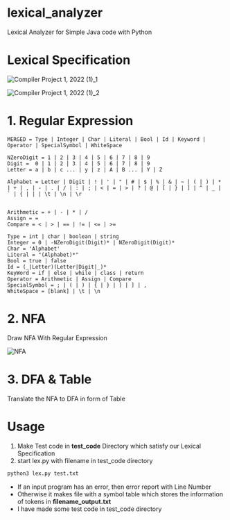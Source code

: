 # lexical_analyzer
Lexical Analyzer for Simple Java code with Python

# Lexical Specification

![Compiler Project 1, 2022 (1)_1](https://user-images.githubusercontent.com/33647663/162481883-0bba339c-780f-4a6b-b76f-18494e84e3ae.png)

![Compiler Project 1, 2022 (1)_2](https://user-images.githubusercontent.com/33647663/162481877-cce4cfcf-1d23-416d-b5ab-9004277579bf.png)

# 1. Regular Expression

```re
MERGED = Type | Integer | Char | Literal | Bool | Id | Keyword | Operator | SpecialSymbol | WhiteSpace

NZeroDigit = 1 | 2 | 3 | 4 | 5 | 6 | 7 | 8 | 9 
Digit =  0 | 1 | 2 | 3 | 4 | 5 | 6 | 7 | 8 | 9 
Letter = a | b | c ... | y | z | A | B ... | Y | Z

Alphabet = Letter | Digit | ! | ' | " | # | $ | % | & | ~ | ( | ) | * | + | , | - | . | / | : | ; | < | = | > | ? | @ | [ | } | ] | ^ | _ | ` | { | | | \t | \n | \r


Arithmetic = + | - | * | /
Assign = =
Compare = < | > | == | != | <= | >=

Type = int | char | boolean | string
Integer = 0 | -NZeroDigit(Digit)* | NZeroDigit(Digit)*
Char = 'Alphabet'
Literal = "(Alphabet)*"
Bool = true | false
Id = (_|Letter)(Letter|Digit|_)*
KeyWord = if | else | while | class | return
Operator = Arithmetic | Assign | Compare
SpecialSymbol = ; | ( | ) | { | } | [ | ] | ,
WhiteSpace = [blank] | \t | \n  
```

# 2. NFA
Draw NFA With Regular Expression

![NFA](https://user-images.githubusercontent.com/33647663/162559648-feedacb0-a2de-4776-9fca-70799ec5a5ec.png)

# 3. DFA & Table
Translate the NFA to DFA in form of Table


# Usage

1. Make Test code in **test_code** Directory which satisfy our Lexical Specification
2. start lex.py with filename in test_code directory

```sh
python3 lex.py test.txt
```

- If an input program has an error, then error report with Line Number
- Otherwise it makes file with a symbol table which stores the information of tokens in **filename_output.txt**
- I have made some test code in test_code directory



